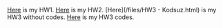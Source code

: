 [Here](/files/IE582HW1.html) is my HW1.
[Here](/files/HW2.html) is my HW2.
[Here](/files/HW3 - Kodsuz.html) is my HW3 without codes.
[Here](/files/HW3_Codes.html) is my HW3 codes.